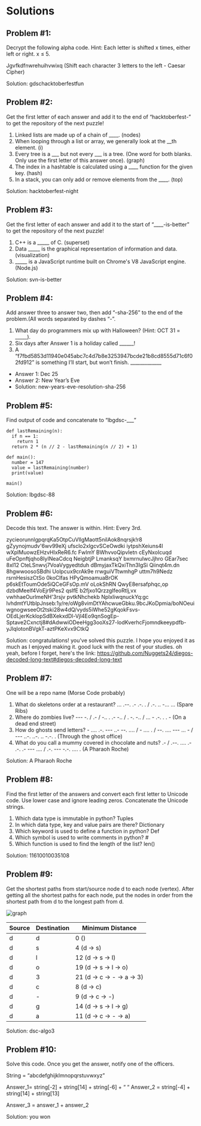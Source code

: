 # Solutions

## Problem #1:
Decrypt the following alpha code. 
Hint: Each letter is shifted x times, either left or right. x ≤ 5.

Jgvfkdfnwrehuihvwixq (Shift each character 3 letters to the left - Caesar Cipher)

Solution: gdschacktoberfestfun 

## Problem #2: 
Get the first letter of each answer and add it to the end of “hacktoberfest-” to get the repository of the next puzzle! 

1. Linked lists are made up of a chain of ____. (nodes)
2. When looping through a list or array, we generally look at the __th element. (i)
3. Every tree is a ___ but not every ___ is a tree. (One word for both blanks. Only use the first letter of this answer once). (graph)
4. The index in a hashtable is calculated using a ____ function for the given key. (hash)
5. In a stack, you can only add or remove elements from the ____. (top)

Solution: hacktoberfest-night

## Problem #3: 
Get the first letter of each answer and add it to the start of “____-is-better” to get the repository of the next puzzle! 

1. C++ is a _____ of C. (superset)
2. Data _____ is the graphical representation of information and data. (visualization)
3. _____ is a JavaScript runtime built on Chrome's V8 JavaScript engine. (Node.js)

Solution: svn-is-better

## Problem #4:
Add answer three to answer two, then add “-sha-256” to the end of the problem.(All words separated by dashes “-”.

1. What day do programmers mix up with Halloween? (Hint: OCT 31 = _____).
2. Six days after Answer 1 is a holiday called ______!
3. A “f7fbd5853d11940e045abc7c4d7b8e3253947bcde21b8cd8555d71c6f02fd912” is something I’ll start, but won’t finish. _____________

- Answer 1: Dec 25
- Answer 2: New Year’s Eve
- Solution: new-years-eve-resolution-sha-256

## Problem #5:
Find output of code and concatenate to “lbgdsc-___”

```
def lastRemaining(n):
  if n == 1:
    return 1
  return 2 * (n // 2 - lastRemaining(n // 2) + 1)
        
def main():
  number = 147
  value = lastRemaining(number)
  print(value)
    
main()
```

Solution: lbgdsc-88

## Problem #6: 
Decode this text. The answer is within. 
Hint: Every 3rd.

zycieorunnlgpqrqKa5OtpCuVllgMaott5nilAok8nqrsjk!r8 gZyynojmudv'6wv99eXj ufsclo2xlgcvSCeOwdki iytpshXeiuns4I wXpIMuowzEHzvHlxReR6.fc FwImY BWhvvoQipvIetn cEyNxoIcuqd uFeOpnftjqho8IyINeaCdcq NeigbtjP LmanksqY bxmrnulwcJjhro GEar7sec 8xI12 CteLSnwvj7VoaVygyedtduh dBmyjaxTkQxiThn3IgSi Qiinqt4m.dn 8hgwwoosoSBdhi Uolpcux9crAk9e rrwguiVTtwmhgP uttm7h9Nedz rsrnHesiszCtSo 0koClfas HPyQmoamuaBrOK p6skEtToumOde5iQCeGFsOp.mV oLokShRN QwyE8ersafphqc,op dzbdMeelf4VoEjr9Pes2 qsIfE b2fjxo1QrzzgIfeoRtlj,vx vwhhaeOurlmeNH'3rsjv pvtkNhchekb NplxIiwqnuckYq:gc lvhdmtYUtblpJnseb:1y/re/oWg8vimDtYAhcwueGbku.9bcJKoDpmia/boNOeuiwgnogwseeOt2tski28w4dQ/vyds5iWhe52gKqokFsvs-OEdLjerKcklopSdBXekxdDl-Vjl4Eo9qnSogEp-Sptave2Cxnctj8#dAdwwiODeeHgg3ooXs27-lodKverhcFjomndkeeypdfb-yJlqIotonBVgkT-aztPKeXvx9CtkQ

Solution: congratulations! you've solved this puzzle. I hope you enjoyed it as much as I enjoyed making it. good luck with the rest of your studies. oh yeah, before I forget, here's the link: https://github.com/Nuggets24/diegos-decoded-long-text#diegos-decoded-long-text

## Problem #7: 
One will be a repo name (Morse Code probably)

1. What do skeletons order at a restaurant? ... .--. .- .-. . / .-. .. -... ... (Spare Ribs)
2. Where do zombies live? --- -. / .- / -.. . .- -.. / . -. -.. / ... - .-. . . - (On a dead end street)
3. How do ghosts send letters? - .... .-. --- ..- --. .... / - .... . / --. .... --- ... - / --- ..-. ..-. .. -.-. . (Through the ghost office)
4. What do you call a mummy covered in chocolate and nuts? .- / .--. .... .- .-. .- --- .... / .-. --- -.-. .... . (A Pharaoh Roche)

Solution: A Pharaoh Roche

## Problem #8:
Find the first letter of the answers and convert each first letter to Unicode code. Use lower case and ignore leading zeros. Concatenate the Unicode strings.

1. Which data type is immutable in python? Tuples
2. In which data type, key and value pairs are there? Dictionary
3. Which keyword is used to define a function in python? Def
4. Which symbol is used to write comments in python? #
5. Which function is used to find the length of the list? len()

Solution: 11610010035108

## Problem #9: 
Get the shortest paths from start/source node d to each node (vertex). After getting all the shortest paths for each node, put the nodes in order from the shortest path from d to the longest path from d.

![graph](https://user-images.githubusercontent.com/67842986/195744127-65ad4c11-8d94-445d-880a-78462c73f0a7.png)

| Source | Destination | Minimum Distance           |
| ------ | ----------- | -------------------------- |
| d      | d           | 0 ()                       |
| d      | s           | 4 (d -> s)                 |
| d      | l           | 12 (d -> s -> l)           |
| d      | o           | 19 (d -> s -> l -> o)      |
| d      | 3           | 21 (d -> c -> - -> a -> 3) |
| d      | c           | 8 (d -> c)                 |
| d      | -           | 9 (d -> c -> -)            |
| d      | g           | 14 (d -> s -> l -> g)      |
| d      | a           | 11 (d -> c -> - -> a)      |

Solution: dsc-algo3

## Problem #10: 
Solve this code. Once you get the answer, notify one of the officers.

String = “abcdefghijklmnopqrstuvwxyz”

Answer_1= string[-2] + string[14] + string[-6] + “ “ 
Answer_2 = string[-4] + string[14] + string[13]

Answer_3 = answer_1 + answer_2

Solution: you won
